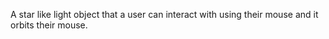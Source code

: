 A star like light object that a user can interact with using their mouse and it orbits their mouse.
